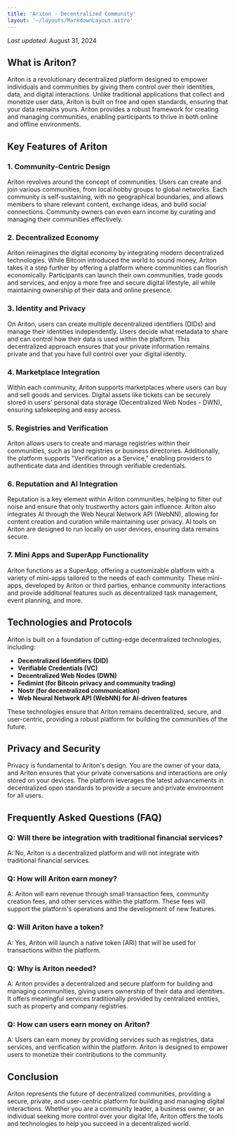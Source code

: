 ```yaml
---
title: 'Ariton - Decentralized Community'
layout: '~/layouts/MarkdownLayout.astro'
---
```


_Last updated_: August 31, 2024

## What is Ariton?

Ariton is a revolutionary decentralized platform designed to empower individuals and communities by giving them control over their identities, data, and digital interactions. Unlike traditional applications that collect and monetize user data, Ariton is built on free and open standards, ensuring that your data remains yours. Ariton provides a robust framework for creating and managing communities, enabling participants to thrive in both online and offline environments.

## Key Features of Ariton

### 1. **Community-Centric Design**
Ariton revolves around the concept of communities. Users can create and join various communities, from local hobby groups to global networks. Each community is self-sustaining, with no geographical boundaries, and allows members to share relevant content, exchange ideas, and build social connections. Community owners can even earn income by curating and managing their communities effectively.

### 2. **Decentralized Economy**
Ariton reimagines the digital economy by integrating modern decentralized technologies. While Bitcoin introduced the world to sound money, Ariton takes it a step further by offering a platform where communities can flourish economically. Participants can launch their own communities, trade goods and services, and enjoy a more free and secure digital lifestyle, all while maintaining ownership of their data and online presence.

### 3. **Identity and Privacy**
On Ariton, users can create multiple decentralized identifiers (DIDs) and manage their identities independently. Users decide what metadata to share and can control how their data is used within the platform. This decentralized approach ensures that your private information remains private and that you have full control over your digital identity.

### 4. **Marketplace Integration**
Within each community, Ariton supports marketplaces where users can buy and sell goods and services. Digital assets like tickets can be securely stored in users' personal data storage (Decentralized Web Nodes - DWN), ensuring safekeeping and easy access.

### 5. **Registries and Verification**
Ariton allows users to create and manage registries within their communities, such as land registries or business directories. Additionally, the platform supports "Verification as a Service," enabling providers to authenticate data and identities through verifiable credentials.

### 6. **Reputation and AI Integration**
Reputation is a key element within Ariton communities, helping to filter out noise and ensure that only trustworthy actors gain influence. Ariton also integrates AI through the Web Neural Network API (WebNN), allowing for content creation and curation while maintaining user privacy. AI tools on Ariton are designed to run locally on user devices, ensuring data remains secure.

### 7. **Mini Apps and SuperApp Functionality**
Ariton functions as a SuperApp, offering a customizable platform with a variety of mini-apps tailored to the needs of each community. These mini-apps, developed by Ariton or third parties, enhance community interactions and provide additional features such as decentralized task management, event planning, and more.

## Technologies and Protocols

Ariton is built on a foundation of cutting-edge decentralized technologies, including:
- **Decentralized Identifiers (DID)**
- **Verifiable Credentials (VC)**
- **Decentralized Web Nodes (DWN)**
- **Fedimint (for Bitcoin privacy and community trading)**
- **Nostr (for decentralized communication)**
- **Web Neural Network API (WebNN) for AI-driven features**

These technologies ensure that Ariton remains decentralized, secure, and user-centric, providing a robust platform for building the communities of the future.

## Privacy and Security

Privacy is fundamental to Ariton's design. You are the owner of your data, and Ariton ensures that your private conversations and interactions are only stored on your devices. The platform leverages the latest advancements in decentralized open standards to provide a secure and private environment for all users.

## Frequently Asked Questions (FAQ)

### **Q: Will there be integration with traditional financial services?**
A: No, Ariton is a decentralized platform and will not integrate with traditional financial services.

### **Q: How will Ariton earn money?**
A: Ariton will earn revenue through small transaction fees, community creation fees, and other services within the platform. These fees will support the platform's operations and the development of new features.

### **Q: Will Ariton have a token?**
A: Yes, Ariton will launch a native token (ARI) that will be used for transactions within the platform.

### **Q: Why is Ariton needed?**
A: Ariton provides a decentralized and secure platform for building and managing communities, giving users ownership of their data and identities. It offers meaningful services traditionally provided by centralized entities, such as property and company registries.

### **Q: How can users earn money on Ariton?**
A: Users can earn money by providing services such as registries, data services, and verification within the platform. Ariton is designed to empower users to monetize their contributions to the community.

## Conclusion

Ariton represents the future of decentralized communities, providing a secure, private, and user-centric platform for building and managing digital interactions. Whether you are a community leader, a business owner, or an individual seeking more control over your digital life, Ariton offers the tools and technologies to help you succeed in a decentralized world.
